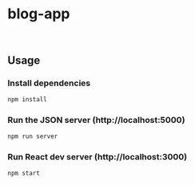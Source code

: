 # blog-app <br/><br/>

## Usage

### Install dependencies <br/>
```js
npm install
```
### Run the JSON server (http://localhost:5000)
```js
npm run server
```
### Run React dev server (http://localhost:3000)<br/>
```js
npm start
```
